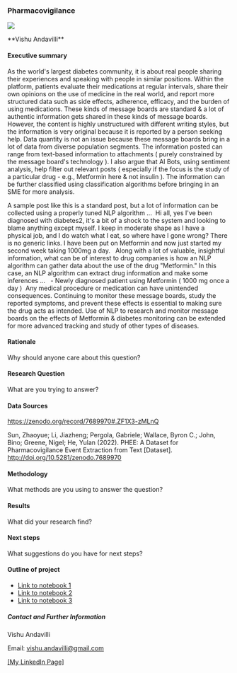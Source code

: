 ### Pharmacovigilance
<p align=”center”>
<img src='/pharmacovigilance-main/img/Pharmacovigilance-Market.jpg'>
</p>
**Vishu Andavilli**

#### Executive summary
As the world's largest diabetes community, it is about real people sharing their experiences and speaking with people in similar positions. Within the platform, patients evaluate their medications at regular intervals, share their own opinions on the use of medicine in the real world, and report more structured data such as side effects, adherence, efficacy, and the burden of using medications. These kinds of message boards are standard & a lot of authentic information gets shared in these kinds of message boards. However, the content is highly unstructured with different writing styles, but the information is very original because it is reported by a person seeking help. Data quantity is not an issue because these message boards bring in a lot of data from diverse population segments. The information posted can range from text-based information to attachments ( purely constrained by the message board's technology ). I also argue that AI Bots, using sentiment analysis, help filter out relevant posts ( especially if the focus is the study of a particular drug - e.g., Metformin here & not insulin ). The information can be further classified using classification algorithms before bringing in an SME for more analysis. 

A sample post like this is a standard post, but a lot of information can be collected using a properly tuned NLP algorithm ...  Hi all, yes I've been diagnosed with diabetes2, it's a bit of a shock to the system and looking to blame anything except myself. I keep in moderate shape as I have a physical job, and I do watch what I eat, so where have I gone wrong? There is no generic links. I have been put on Metformin and now just started my second week taking 1000mg a day.   Along with a lot of valuable, insightful information, what can be of interest to drug companies is how an NLP algorithm can gather data about the use of the drug "Metformin." In this case, an NLP algorithm can extract drug information and make some inferences ...  
	- Newly diagnosed patient using Metformin ( 1000 mg once a day )  Any medical procedure or medication can have unintended consequences. Continuing to monitor these message boards, study the reported symptoms, and prevent these effects is essential to making sure the drug acts as intended. Use of NLP to research and monitor message boards on the effects of Metformin & diabetes monitoring can be extended for more advanced tracking and study of other types of diseases. 

#### Rationale
Why should anyone care about this question?

#### Research Question
What are you trying to answer?

#### Data Sources
https://zenodo.org/record/7689970#.ZF1X3-zMLnQ

Sun, Zhaoyue; Li, Jiazheng; Pergola, Gabriele; Wallace, Byron C.; John, Bino; Greene, Nigel; He, Yulan (2022). PHEE: A Dataset for Pharmacovigilance Event Extraction from Text [Dataset]. http://doi.org/10.5281/zenodo.7689970

#### Methodology
What methods are you using to answer the question?

#### Results
What did your research find?

#### Next steps
What suggestions do you have for next steps?

#### Outline of project

- [Link to notebook 1]()
- [Link to notebook 2]()
- [Link to notebook 3]()


##### Contact and Further Information

Vishu Andavilli

Email: vishu.andavilli@gmail.com

<a href='https://www.linkedin.com/in/vandavilli/'/> [My LinkedIn Page] </a>

